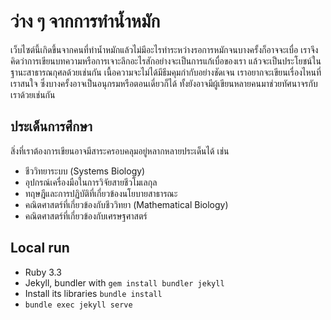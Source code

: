 # ว่าง ๆ จากการทำน้ำหมัก

เว็บไซต์นี้เกิดขึ้นจากคนที่ทำน้ำหมักแล้วไม่มีอะไรทำระหว่างรอการหมักจนบางครั้งก็อาจจะเบื่อ เราจึงคิดว่าการเขียนบทความหรือการเจาะลึกอะไรสักอย่างจะเป็นการแก้เบื่อของเรา แล้วจะเป็นประโยชน์ในฐานะสาธารณกุศลด้วยเช่นกัน เนื้อความจะไม่ได้มีธีมคุมกำกับอย่างชัดเจน เราอยากจะเขียนเรื่องไหนที่เราสนใจ ซึ่งบางครั้งอาจเป็นอนุกรมหรือตอนเดี่ยวก็ได้ ทั้งยังอาจมีผู้เขียนหลายคนมาช่วยทัศนาจรกับเราด้วยเช่นกัน

## ประเด็นการศึกษา

สิ่งที่เราต้องการเขียนอาจมีสาระครอบคลุมอยู่หลากหลายประเด็นได้ เช่น 

- ชีววิทยาระบบ (Systems Biology)
- อุปกรณ์เครื่องมือในการวิจัยสายชีวโมเลกุล
- ทฤษฎีและการปฏิบัติที่เกี่ยวข้องนโยบายสาธารณะ
- คณิตศาสตร์ที่เกี่ยวข้องกับชีววิทยา (Mathematical Biology)
- คณิตศาสตร์ที่เกี่ยวข้องกับเศรษฐศาสตร์

## Local run

- Ruby 3.3
- Jekyll, bundler with `gem install bundler jekyll`
- Install its libraries `bundle install`
- `bundle exec jekyll serve`
